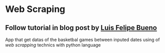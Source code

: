 # Web Scraping 
## Follow tutorial in blog post by [Luis Felipe Bueno](https://medium.com/data-hackers/como-fazer-web-scraping-em-python-23c9d465a37f)

App that get datas of the basketbal games between inputed dates using of *web scrapping* technics with python language
